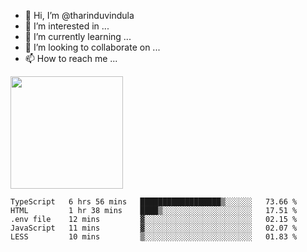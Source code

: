 - 👋 Hi, I’m @tharinduvindula
- 👀 I’m interested in ...
- 🌱 I’m currently learning ...
- 💞️ I’m looking to collaborate on ...
- 📫 How to reach me ...

<!---
tharinduvindula/tharinduvindula is a ✨ special ✨ repository because its `README.md` (this file) appears on your GitHub profile.
You can click the Preview link to take a look at your changes.
--->

<img height="180em" src="https://github-readme-stats.vercel.app/api?username=tharinduvindula&show_icons=true&hide_border=false&&count_private=true&include_all_commits=true" />


<!--START_SECTION:waka-->
```text
TypeScript   6 hrs 56 mins   ██████████████████▒░░░░░░   73.66 % 
HTML         1 hr 38 mins    ████▒░░░░░░░░░░░░░░░░░░░░   17.51 % 
.env file    12 mins         ▓░░░░░░░░░░░░░░░░░░░░░░░░   02.15 % 
JavaScript   11 mins         ▓░░░░░░░░░░░░░░░░░░░░░░░░   02.07 % 
LESS         10 mins         ▒░░░░░░░░░░░░░░░░░░░░░░░░   01.83 % 
```
<!--END_SECTION:waka-->
